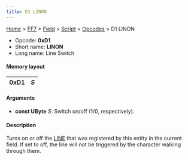 ```yaml
---
title: D1 LINON
---
```


[Home](Main%20Page.md) > [FF7](FF7.md) > [Field](FF7/Field.md) > [Script](FF7/Field/Script.md) > [Opcodes](FF7/Field/Script/Opcodes.md) > D1 LINON

-   Opcode: **0xD1**
-   Short name: **LINON**
-   Long name: Line Switch

#### Memory layout

| 0xD1 | *S* |
|------|-----|

#### Arguments

-   **const UByte** *S*: Switch on/off (1/0, respectively).

#### Description

Turns on or off the [LINE][] that was registered by this entity in the
current field. If set to off, the line will not be triggered by the
character walking through them.

  [LINE]: D0%20LINE.md "wikilink"
